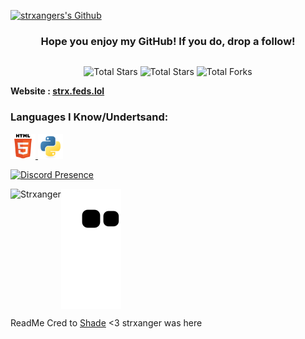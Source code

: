 <a href="https://strx.feds.lol" target="_blank"> <img src="https://cdn.discordapp.com/attachments/939231338077249577/970062651210215505/strxbannar1.gif?size=4096" alt="strxangers's Github"/></a>
<h3 align="center">Hope you enjoy my GitHub! If you do, drop a follow!</h3>

```sh-session
```

<p align="center">
<img src="https://komarev.com/ghpvc/?username=strxangerfr&label=Total%20Views&color=b700bf&style=flat" alt="Total Stars" />
<img src="https://img.shields.io/badge/dynamic/json?&label=Total%20Stars&color=ff0000&style=flat&style=for-the-badge&query=%24.stars&url=https://api.github-star-counter.workers.dev/user/strxangerfr" alt="Total Stars" ></a>
<img src="https://img.shields.io/badge/dynamic/json?&label=Total%20Forks&color=ff7700&style=flat&style=for-the-badge&query=%24.forks&url=https://api.github-star-counter.workers.dev/user/strxangerfr" alt="Total Forks"></a> </p>


**Website : [strx.feds.lol](https://strx.feds.lol/)**

<h3 align="left">Languages I Know/Undertsand:</h3>
<p align="left"> <a href="https://www.w3.org/html/" target="_blank" rel="noreferrer"> <img src="https://raw.githubusercontent.com/devicons/devicon/master/icons/html5/html5-original-wordmark.svg" alt="html5" width="40" height="40"/> </a> <a href="https://www.python.org" target="_blank" rel="noreferrer"> <img src="https://raw.githubusercontent.com/devicons/devicon/master/icons/python/python-original.svg" alt="python" width="40" height="40"/> </a> </p>


[![Discord Presence](https://lanyard.cnrad.dev/api/939014463670091857)](https://discord.com/users/939014463670091857)

</a><img align="left" src="https://github-readme-stats.vercel.app/api/top-langs?username=strxangerfr&count_private=true&hide=procfile&theme=dark&border_color=000000&cache_seconds=1800&layout=compact&langs_count=10&custom_title=Most Used Coding Languages" alt="Strxanger" /> </p>

<img align="center" src="https://github.com/rafaballerini/rafaballerini/blob/output/github-contribution-grid-snake.svg" alt="Snook hehe"/>

ReadMe Cred to [Shade](https://github.com/shade3421) <3
strxanger was here
